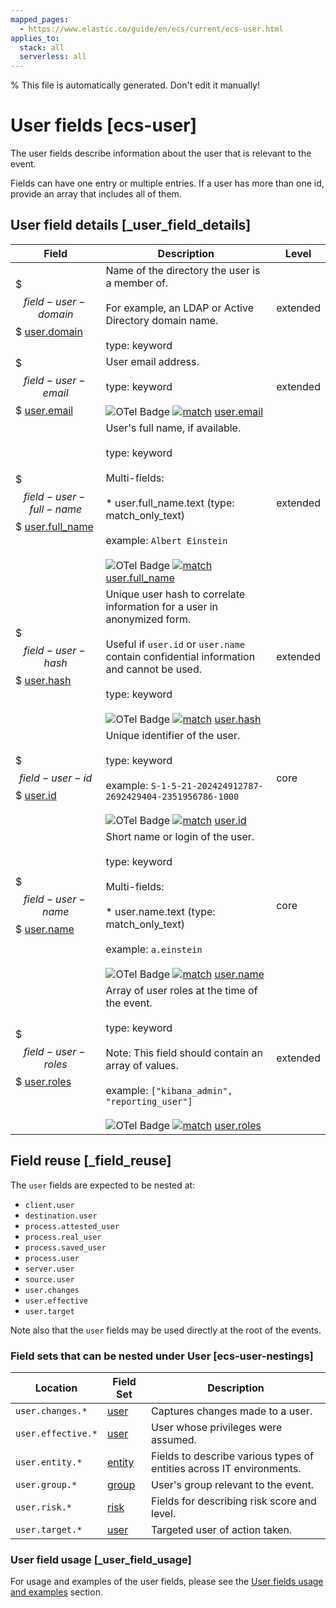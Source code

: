 ```yaml
---
mapped_pages:
  - https://www.elastic.co/guide/en/ecs/current/ecs-user.html
applies_to:
  stack: all
  serverless: all
---
```

% This file is automatically generated. Don't edit it manually!

# User fields [ecs-user]

The user fields describe information about the user that is relevant to the event.

Fields can have one entry or multiple entries. If a user has more than one id, provide an array that includes all of them.

## User field details [_user_field_details]

| Field | Description | Level |
| --- | --- | --- |
| $$$field-user-domain$$$ [user.domain](#field-user-domain) | Name of the directory the user is a member of.<br><br>For example, an LDAP or Active Directory domain name.<br><br>type: keyword | extended |
| $$$field-user-email$$$ [user.email](#field-user-email) | User email address.<br><br>type: keyword<br><br>![OTel Badge](https://img.shields.io/badge/OpenTelemetry-4a5ca6?style=flat&logo=opentelemetry) [![match](https://img.shields.io/badge/match-93c93e?style=flat)](/reference/ecs-opentelemetry.md#ecs-opentelemetry-relation) [user.email](https://opentelemetry.io/docs/specs/semconv/attributes-registry/user/#user-email) | extended |
| $$$field-user-full-name$$$ [user.full_name](#field-user-full-name) | User's full name, if available.<br><br>type: keyword<br><br>Multi-fields:<br><br>* user.full_name.text (type: match_only_text)<br><br>example: `Albert Einstein`<br><br>![OTel Badge](https://img.shields.io/badge/OpenTelemetry-4a5ca6?style=flat&logo=opentelemetry) [![match](https://img.shields.io/badge/match-93c93e?style=flat)](/reference/ecs-opentelemetry.md#ecs-opentelemetry-relation) [user.full_name](https://opentelemetry.io/docs/specs/semconv/attributes-registry/user/#user-full-name) | extended |
| $$$field-user-hash$$$ [user.hash](#field-user-hash) | Unique user hash to correlate information for a user in anonymized form.<br><br>Useful if `user.id` or `user.name` contain confidential information and cannot be used.<br><br>type: keyword<br><br>![OTel Badge](https://img.shields.io/badge/OpenTelemetry-4a5ca6?style=flat&logo=opentelemetry) [![match](https://img.shields.io/badge/match-93c93e?style=flat)](/reference/ecs-opentelemetry.md#ecs-opentelemetry-relation) [user.hash](https://opentelemetry.io/docs/specs/semconv/attributes-registry/user/#user-hash) | extended |
| $$$field-user-id$$$ [user.id](#field-user-id) | Unique identifier of the user.<br><br>type: keyword<br><br>example: `S-1-5-21-202424912787-2692429404-2351956786-1000`<br><br>![OTel Badge](https://img.shields.io/badge/OpenTelemetry-4a5ca6?style=flat&logo=opentelemetry) [![match](https://img.shields.io/badge/match-93c93e?style=flat)](/reference/ecs-opentelemetry.md#ecs-opentelemetry-relation) [user.id](https://opentelemetry.io/docs/specs/semconv/attributes-registry/user/#user-id) | core |
| $$$field-user-name$$$ [user.name](#field-user-name) | Short name or login of the user.<br><br>type: keyword<br><br>Multi-fields:<br><br>* user.name.text (type: match_only_text)<br><br>example: `a.einstein`<br><br>![OTel Badge](https://img.shields.io/badge/OpenTelemetry-4a5ca6?style=flat&logo=opentelemetry) [![match](https://img.shields.io/badge/match-93c93e?style=flat)](/reference/ecs-opentelemetry.md#ecs-opentelemetry-relation) [user.name](https://opentelemetry.io/docs/specs/semconv/attributes-registry/user/#user-name) | core |
| $$$field-user-roles$$$ [user.roles](#field-user-roles) | Array of user roles at the time of the event.<br><br>type: keyword<br><br>Note: This field should contain an array of values.<br><br>example: `["kibana_admin", "reporting_user"]`<br><br>![OTel Badge](https://img.shields.io/badge/OpenTelemetry-4a5ca6?style=flat&logo=opentelemetry) [![match](https://img.shields.io/badge/match-93c93e?style=flat)](/reference/ecs-opentelemetry.md#ecs-opentelemetry-relation) [user.roles](https://opentelemetry.io/docs/specs/semconv/attributes-registry/user/#user-roles) | extended |

## Field reuse [_field_reuse]

The `user` fields are expected to be nested at:

* `client.user`
* `destination.user`
* `process.attested_user`
* `process.real_user`
* `process.saved_user`
* `process.user`
* `server.user`
* `source.user`
* `user.changes`
* `user.effective`
* `user.target`

Note also that the `user` fields may be used directly at the root of the events.


### Field sets that can be nested under User [ecs-user-nestings]

| Location | Field Set | Description |
| --- | --- | --- |
| `user.changes.*` | [user](/reference/ecs-user.md) | Captures changes made to a user. |
| `user.effective.*` | [user](/reference/ecs-user.md) | User whose privileges were assumed. |
| `user.entity.*` | [entity](/reference/ecs-entity.md) | Fields to describe various types of entities across IT environments. |
| `user.group.*` | [group](/reference/ecs-group.md) | User's group relevant to the event. |
| `user.risk.*` | [risk](/reference/ecs-risk.md) | Fields for describing risk score and level. |
| `user.target.*` | [user](/reference/ecs-user.md) | Targeted user of action taken. |

### User field usage [_user_field_usage]

For usage and examples of the user fields, please see the [User fields usage and examples](/reference/ecs-user-usage.md) section.

